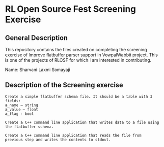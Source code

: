 # RL Open Source Fest Screening Exercise

## General Description

This repository contains the files created on completing the screening exercise of Improve flatbuffer parser support in VowpalWabbit project. 
This is one of the projects of RLOSF for which I am interested in contributing. 

Name: Sharvani Laxmi Somayaji

## Description of the Screening exercise
```
Create a simple flatbuffer schema file. It should be a table with 3 fields:
a_name – string
a_value – float
a_flag - bool
```

```
Create a C++ command line application that writes data to a file using the flatbuffer schema.
```
```
Create a C++ command line application that reads the file from previous step and writes the contents to stdout.
```
